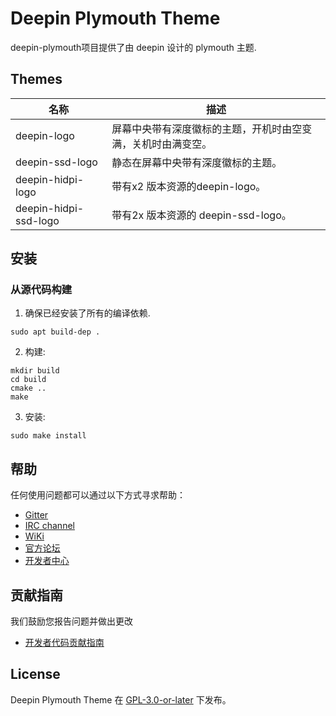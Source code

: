 Deepin Plymouth Theme
=============================
deepin-plymouth项目提供了由 deepin 设计的 plymouth 主题.

## Themes

| 名称                  | 描述                                                         |
| --------------------- | ------------------------------------------------------------ |
| deepin-logo           | 屏幕中央带有深度徽标的主题，开机时由空变满，关机时由满变空。 |
| deepin-ssd-logo       | 静态在屏幕中央带有深度徽标的主题。                           |
| deepin-hidpi-logo     | 带有x2 版本资源的deepin-logo。                               |
| deepin-hidpi-ssd-logo | 带有2x 版本资源的 deepin-ssd-logo。                          |

## 安装

### 从源代码构建

1. 确保已经安装了所有的编译依赖.
````
sudo apt build-dep .
````
2. 构建:

````
mkdir build
cd build
cmake ..
make
````

3. 安装:

````
sudo make install
````

## 帮助

任何使用问题都可以通过以下方式寻求帮助：

* [Gitter](https://gitter.im/orgs/linuxdeepin/rooms)
* [IRC channel](https://webchat.freenode.net/?channels=deepin)
* [WiKi](https://wiki.deepin.org)
* [官方论坛](https://bbs.deepin.org)
* [开发者中心](https://github.com/linuxdeepin/deepin-plymouth)

## 贡献指南

我们鼓励您报告问题并做出更改

- [开发者代码贡献指南](https://github.com/linuxdeepin/developer-center/wiki/Contribution-Guidelines-for-Developers)

## License
Deepin Plymouth Theme 在 [GPL-3.0-or-later](LICENSE) 下发布。
